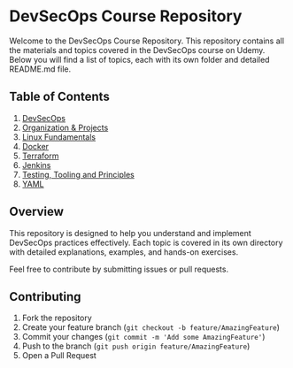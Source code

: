 # DevSecOps Course Repository

Welcome to the DevSecOps Course Repository. This repository contains all the materials and topics covered in the DevSecOps course on Udemy. Below you will find a list of topics, each with its own folder and detailed README.md file.

## Table of Contents

1. [DevSecOps](./DevSecOps/)
2. [Organization & Projects](./Organization%20&%20Projects/)
3. [Linux Fundamentals](./Linux%20Fundamentals/)
4. [Docker](./Docker/)
5. [Terraform](./Terraform/)
6. [Jenkins](./Jenkins/)
7. [Testing, Tooling and Principles](./Testing,%20Tooling%20and%Principles/)
8. [YAML](./YAML/)

## Overview

This repository is designed to help you understand and implement DevSecOps practices effectively. Each topic is covered in its own directory with detailed explanations, examples, and hands-on exercises.

Feel free to contribute by submitting issues or pull requests.

## Contributing

1. Fork the repository
2. Create your feature branch (`git checkout -b feature/AmazingFeature`)
3. Commit your changes (`git commit -m 'Add some AmazingFeature'`)
4. Push to the branch (`git push origin feature/AmazingFeature`)
5. Open a Pull Request
